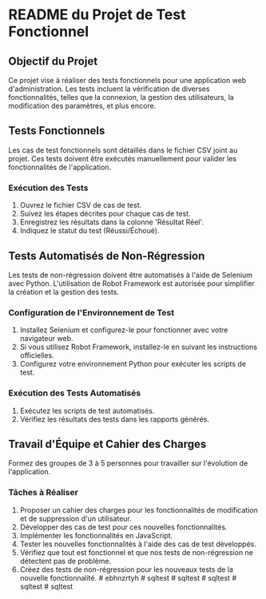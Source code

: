 # README du Projet de Test Fonctionnel

## Objectif du Projet
Ce projet vise à réaliser des tests fonctionnels pour une application web d'administration. Les tests incluent la vérification de diverses fonctionnalités, telles que la connexion, la gestion des utilisateurs, la modification des paramètres, et plus encore.

## Tests Fonctionnels
Les cas de test fonctionnels sont détaillés dans le fichier CSV joint au projet. Ces tests doivent être exécutés manuellement pour valider les fonctionnalités de l'application.

### Exécution des Tests
1. Ouvrez le fichier CSV de cas de test.
2. Suivez les étapes décrites pour chaque cas de test.
3. Enregistrez les résultats dans la colonne 'Résultat Réel'.
4. Indiquez le statut du test (Réussi/Échoué).

## Tests Automatisés de Non-Régression
Les tests de non-régression doivent être automatisés à l'aide de Selenium avec Python. L'utilisation de Robot Framework est autorisée pour simplifier la création et la gestion des tests.

### Configuration de l'Environnement de Test
1. Installez Selenium et configurez-le pour fonctionner avec votre navigateur web.
2. Si vous utilisez Robot Framework, installez-le en suivant les instructions officielles.
3. Configurez votre environnement Python pour exécuter les scripts de test.

### Exécution des Tests Automatisés
1. Exécutez les scripts de test automatisés.
2. Vérifiez les résultats des tests dans les rapports générés.

## Travail d'Équipe et Cahier des Charges
Formez des groupes de 3 à 5 personnes pour travailler sur l'évolution de l'application.

### Tâches à Réaliser
1. Proposer un cahier des charges pour les fonctionnalités de modification et de suppression d'un utilisateur.
2. Développer des cas de test pour ces nouvelles fonctionnalités.
3. Implémenter les fonctionnalités en JavaScript.
4. Tester les nouvelles fonctionnalités à l'aide des cas de test développés.
5. Vérifiez que tout est fonctionnel et que nos tests de non-régression ne détectent pas de problème.
6. Créez des tests de non-régression pour les nouveaux tests de la nouvelle fonctionnalité.
#   e b h n z r t y h  
 #   s q l t e s t  
 #   s q l t e s t  
 #   s q l t e s t  
 #   s q l t e s t  
 #   s q l t e s t  
 